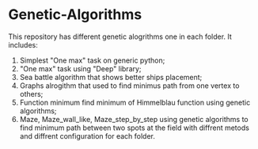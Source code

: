 # Genetic-Algorithms
This repository has different genetic alogrithms one in each folder. It includes: 
1) Simplest "One max" task on generic python;
2) "One max" task using "Deep" library;
3) Sea battle algorithm that shows better ships placement;
4) Graphs alrogithm that used to find minimus path from one vertex to others;
5) Function minimum find minimum of Himmelblau function using genetic algorithms;
6) Maze, Maze_wall_like, Maze_step_by_step using genetic algorithms to find minimum path between two spots at the field with diffrent metods and diffrent configuration for each folder.  
